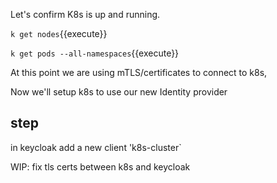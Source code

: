 Let's confirm K8s is up and running.

`k get nodes`{{execute}}

`k get pods --all-namespaces`{{execute}}

At this point we are using mTLS/certificates to connect to k8s,

Now we'll setup k8s to use our new Identity provider

## step

in keycloak
add a new client 'k8s-cluster`


WIP: fix tls certs between k8s and keycloak



